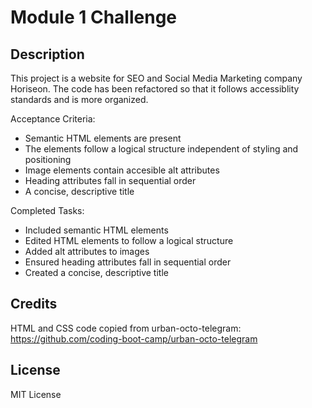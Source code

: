 # Module 1 Challenge

## Description

This project is a website for SEO and Social Media Marketing company Horiseon. The code has been refactored so that it follows accessiblity standards and is more organized. 

Acceptance Criteria:
- Semantic HTML elements are present
- The elements follow a logical structure independent of styling and positioning
- Image elements contain accesible alt attributes
- Heading attributes fall in sequential order
- A concise, descriptive title

Completed Tasks:
- Included semantic HTML elements
- Edited HTML elements to follow a logical structure
- Added alt attributes to images
- Ensured heading attributes fall in sequential order
- Created a concise, descriptive title

## Credits

HTML and CSS code copied from urban-octo-telegram: https://github.com/coding-boot-camp/urban-octo-telegram

## License

MIT License